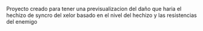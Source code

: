 Proyecto creado para tener una previsualizacion del daño que haria el hechizo de syncro del xelor basado en el nivel del hechizo y las resistencias del enemigo

